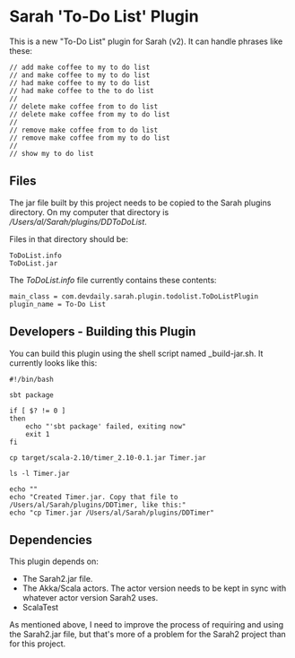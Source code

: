 Sarah 'To-Do List' Plugin
=========================

This is a new "To-Do List" plugin for Sarah (v2).
It can handle phrases like these:

    // add make coffee to my to do list
    // and make coffee to my to do list
    // had make coffee to my to do list
    // had make coffee to the to do list
    //
    // delete make coffee from to do list
    // delete make coffee from my to do list
    //
    // remove make coffee from to do list
    // remove make coffee from my to do list
    //
    // show my to do list


Files
-----

The jar file built by this project needs to be copied to the Sarah plugins directory.
On my computer that directory is _/Users/al/Sarah/plugins/DDToDoList_.

Files in that directory should be:

    ToDoList.info
    ToDoList.jar

The _ToDoList.info_ file currently contains these contents:

    main_class = com.devdaily.sarah.plugin.todolist.ToDoListPlugin
    plugin_name = To-Do List


Developers - Building this Plugin
---------------------------------

You can build this plugin using the shell script named _build-jar.sh. It currently looks like this:

    #!/bin/bash

    sbt package

    if [ $? != 0 ]
    then
        echo "'sbt package' failed, exiting now"
        exit 1
    fi

    cp target/scala-2.10/timer_2.10-0.1.jar Timer.jar

    ls -l Timer.jar

    echo ""
    echo "Created Timer.jar. Copy that file to /Users/al/Sarah/plugins/DDTimer, like this:"
    echo "cp Timer.jar /Users/al/Sarah/plugins/DDTimer"


Dependencies
------------

This plugin depends on:

* The Sarah2.jar file.
* The Akka/Scala actors. The actor version needs to be kept in sync with whatever actor version
  Sarah2 uses.
* ScalaTest

As mentioned above, I need to improve the process of requiring and using the Sarah2.jar file,
but that's more of a problem for the Sarah2 project than for this project. 









